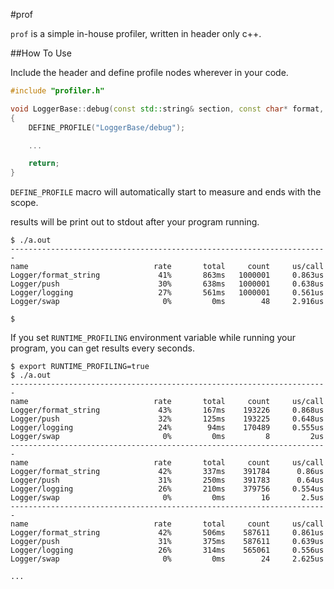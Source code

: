 #prof

`prof` is a simple in-house profiler, written in header only c++.

##How To Use

Include the header and define profile nodes wherever in your code.

```cpp
#include "profiler.h"

void LoggerBase::debug(const std::string& section, const char* format, ...)
{
	DEFINE_PROFILE("LoggerBase/debug");

	...

	return;
}
```

`DEFINE_PROFILE` macro will automatically start to measure and ends with the scope.

results will be print out to stdout after your program running.

```
$ ./a.out
-----------------------------------------------------------------------
name                            rate       total     count     us/call
Logger/format_string             41%       863ms   1000001     0.863us
Logger/push                      30%       638ms   1000001     0.638us
Logger/logging                   27%       561ms   1000001     0.561us
Logger/swap                       0%         0ms        48     2.916us

$
```

If you set `RUNTIME_PROFILING` environment variable while running your program, you can get results every seconds.

```
$ export RUNTIME_PROFILING=true
$ ./a.out
-----------------------------------------------------------------------
name                            rate       total     count     us/call
Logger/format_string             43%       167ms    193226     0.868us
Logger/push                      32%       125ms    193225     0.648us
Logger/logging                   24%        94ms    170489     0.555us
Logger/swap                       0%         0ms         8         2us
-----------------------------------------------------------------------
name                            rate       total     count     us/call
Logger/format_string             42%       337ms    391784      0.86us
Logger/push                      31%       250ms    391783      0.64us
Logger/logging                   26%       210ms    379756     0.554us
Logger/swap                       0%         0ms        16       2.5us
-----------------------------------------------------------------------
name                            rate       total     count     us/call
Logger/format_string             42%       506ms    587611     0.861us
Logger/push                      31%       375ms    587611     0.639us
Logger/logging                   26%       314ms    565061     0.556us
Logger/swap                       0%         0ms        24     2.625us

...
```

